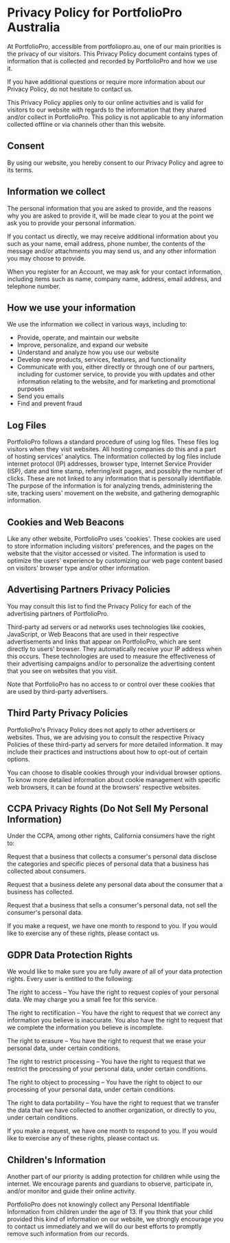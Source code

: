 <h1>Privacy Policy for PortfolioPro Australia</h1>

<p>At PortfolioPro, accessible from portfoliopro.au, one of our main priorities is the privacy of our visitors. This
    Privacy Policy document contains types of information that is collected and recorded by PortfolioPro and how we use
    it.</p>

<p>If you have additional questions or require more information about our Privacy Policy, do not hesitate to contact us.
</p>

<p>This Privacy Policy applies only to our online activities and is valid for visitors to our website with regards to
    the information that they shared and/or collect in PortfolioPro. This policy is not applicable to any information
    collected offline or via channels other than this website. </p>

<h2>Consent</h2>

<p>By using our website, you hereby consent to our Privacy Policy and agree to its terms.</p>

<h2>Information we collect</h2>

<p>The personal information that you are asked to provide, and the reasons why you are asked to provide it, will be made
    clear to you at the point we ask you to provide your personal information.</p>
<p>If you contact us directly, we may receive additional information about you such as your name, email address, phone
    number, the contents of the message and/or attachments you may send us, and any other information you may choose to
    provide.</p>
<p>When you register for an Account, we may ask for your contact information, including items such as name, company
    name, address, email address, and telephone number.</p>

<h2>How we use your information</h2>

<p>We use the information we collect in various ways, including to:</p>

<ul>
    <li>Provide, operate, and maintain our website</li>
    <li>Improve, personalize, and expand our website</li>
    <li>Understand and analyze how you use our website</li>
    <li>Develop new products, services, features, and functionality</li>
    <li>Communicate with you, either directly or through one of our partners, including for customer service, to provide
        you with updates and other information relating to the website, and for marketing and promotional purposes</li>
    <li>Send you emails</li>
    <li>Find and prevent fraud</li>
</ul>

<h2>Log Files</h2>

<p>PortfolioPro follows a standard procedure of using log files. These files log visitors when they visit websites. All
    hosting companies do this and a part of hosting services' analytics. The information collected by log files include
    internet protocol (IP) addresses, browser type, Internet Service Provider (ISP), date and time stamp, referring/exit
    pages, and possibly the number of clicks. These are not linked to any information that is personally identifiable.
    The purpose of the information is for analyzing trends, administering the site, tracking users' movement on the
    website, and gathering demographic information.</p>

<h2>Cookies and Web Beacons</h2>

<p>Like any other website, PortfolioPro uses 'cookies'. These cookies are used to store information including visitors'
    preferences, and the pages on the website that the visitor accessed or visited. The information is used to optimize
    the users' experience by customizing our web page content based on visitors' browser type and/or other information.
</p>





<h2>Advertising Partners Privacy Policies</h2>

<P>You may consult this list to find the Privacy Policy for each of the advertising partners of PortfolioPro.</p>

<p>Third-party ad servers or ad networks uses technologies like cookies, JavaScript, or Web Beacons that are used in
    their respective advertisements and links that appear on PortfolioPro, which are sent directly to users' browser. They
    automatically receive your IP address when this occurs. These technologies are used to measure the effectiveness of
    their advertising campaigns and/or to personalize the advertising content that you see on websites that you visit.
</p>

<p>Note that PortfolioPro has no access to or control over these cookies that are used by third-party advertisers.</p>

<h2>Third Party Privacy Policies</h2>

<p>PortfolioPro's Privacy Policy does not apply to other advertisers or websites. Thus, we are advising you to consult the
    respective Privacy Policies of these third-party ad servers for more detailed information. It may include their
    practices and instructions about how to opt-out of certain options. </p>

<p>You can choose to disable cookies through your individual browser options. To know more detailed information about
    cookie management with specific web browsers, it can be found at the browsers' respective websites.</p>

<h2>CCPA Privacy Rights (Do Not Sell My Personal Information)</h2>

<p>Under the CCPA, among other rights, California consumers have the right to:</p>
<p>Request that a business that collects a consumer's personal data disclose the categories and specific pieces of
    personal data that a business has collected about consumers.</p>
<p>Request that a business delete any personal data about the consumer that a business has collected.</p>
<p>Request that a business that sells a consumer's personal data, not sell the consumer's personal data.</p>
<p>If you make a request, we have one month to respond to you. If you would like to exercise any of these rights, please
    contact us.</p>

<h2>GDPR Data Protection Rights</h2>

<p>We would like to make sure you are fully aware of all of your data protection rights. Every user is entitled to the
    following:</p>
<p>The right to access – You have the right to request copies of your personal data. We may charge you a small fee for
    this service.</p>
<p>The right to rectification – You have the right to request that we correct any information you believe is inaccurate.
    You also have the right to request that we complete the information you believe is incomplete.</p>
<p>The right to erasure – You have the right to request that we erase your personal data, under certain conditions.</p>
<p>The right to restrict processing – You have the right to request that we restrict the processing of your personal
    data, under certain conditions.</p>
<p>The right to object to processing – You have the right to object to our processing of your personal data, under
    certain conditions.</p>
<p>The right to data portability – You have the right to request that we transfer the data that we have collected to
    another organization, or directly to you, under certain conditions.</p>
<p>If you make a request, we have one month to respond to you. If you would like to exercise any of these rights, please
    contact us.</p>

<h2>Children's Information</h2>

<p>Another part of our priority is adding protection for children while using the internet. We encourage parents and
    guardians to observe, participate in, and/or monitor and guide their online activity.</p>

<p>PortfolioPro does not knowingly collect any Personal Identifiable Information from children under the age of 13. If you
    think that your child provided this kind of information on our website, we strongly encourage you to contact us
    immediately and we will do our best efforts to promptly remove such information from our records.</p>



